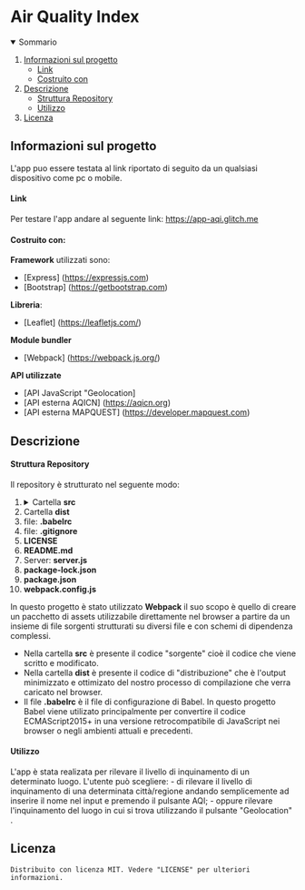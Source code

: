 <h1 algin="center">Air Quality Index</h1>

<details open="open">
  <summary>Sommario</summary>
  <ol>
    <li>
      <a href="#informazioni-sul-progetto">Informazioni sul progetto</a>
      <ul>
       <li><a href="#link">Link</a></li>
        <li><a href="#costruito-con">Costruito con</a></li>
      </ul>
    </li>
   <li><a href="#descrizione">Descrizione</a>
     <ul>
        <li><a href="#struttura-repository">Struttura Repository</a></li>
        <li><a href="#utilizzo">Utilizzo</a></li>
      </ul>
    </li>
   <li><a href="#licenza">Licenza</a></li>
  <ol>
</details>

<!-- Informazioni sul progetto-->
## Informazioni sul progetto
 L'app puo essere testata al link riportato di seguito da un qualsiasi dispositivo come pc o mobile.
#### Link
 Per testare l'app andare al seguente link: https://app-aqi.glitch.me

#### Costruito con:
 <b>Framework</b> utilizzati sono:
 * [Express] (https://expressjs.com)
 * [Bootstrap] (https://getbootstrap.com)

 <b>Libreria</b>:
* [Leaflet] (https://leafletjs.com/)  

 <b>Module bundler</b>
  * [Webpack] (https://webpack.js.org/)
    
 <b> API utilizzate </b>
   * [API JavaScript "Geolocation] 
   * [API esterna  AQICN] (https://aqicn.org)
   * [API esterna MAPQUEST] (https://developer.mapquest.com)


<!--Descrizione-->
## Descrizione
 #### Struttura Repository
  Il repository è strutturato nel seguente modo:  
 <ol>
  <li><details>
    <summary>Cartella <b>src</b></summary>
    <ol>
      <li>Cartella <b>CSS</b></li>
      <li>Cartella <b>JS</b></li>
      <li>file <b>index.html</b></li>
      <li>icona:<b>favicon.ico</b></li>
    <ol>
   </details>
  </li>
    <li> Cartella <b>dist</b> </li>
    <li>file: <b>.babelrc</b></li>
    <li>file: <b>.gitignore</b></li>
    <li><b>LICENSE</b></li>
    <li><b>README.md</b></li>
    <li> Server: <b>server.js</b></li>
    <li><b>package-lock.json</b></li>
    <li><b>package.json</b></li>
    <li><b>webpack.config.js</b></li>
  </ol>

In questo progetto è stato utilizzato <b>Webpack</b> il suo scopo è quello di creare un pacchetto di assets utilizzabile direttamente
nel browser a partire da un insieme di file sorgenti strutturati su diversi file e con schemi di dipendenza complessi.

* Nella cartella <b>src</b> è presente il codice "sorgente" cioè il codice che viene scritto e modificato.
* Nella cartella <b>dist</b> è presente il codice di "distribuzione" che è l'output minimizzato e ottimizato
  del nostro processo di compilazione che verra caricato nel browser.
* Il file <b>.babelrc</b> è il file di configurazione di Babel.
  In questo progetto Babel viene utilizato principalmente per convertire il codice ECMAScript2015+
  in una versione retrocompatibile di JavaScript nei browser o negli ambienti attuali e precedenti.


 #### Utilizzo
   L'app è stata realizata per rilevare il livello di inquinamento di un determinato luogo.
   L'utente può scegliere:
     - di rilevare il livello di inquinamento di una determinata città/regione andando semplicemente ad inserire il nome nel input e premendo il pulsante AQI;
     - oppure rilevare l'inquinamento del luogo in cui si trova utilizzando il pulsante "Geolocation" .
 ## Licenza
    Distribuito con licenza MIT. Vedere "LICENSE" per ulteriori informazioni.
